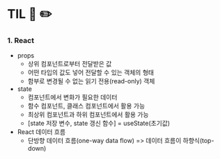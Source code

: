 # TIL 📖 ✏️


 ### 1. React
  
  - props
     * 상위 컴포넌트로부터 전달받은 값
     * 어떤 타입의 값도 넣어 전달할 수 있는 객체의 형태
     * 함부로 변경될 수 없는 읽기 전용(read-only) 객체
  - state
     * 컴포넌트에서 변화가 필요한 데이터
     * 함수 컴포넌트, 클래스 컴포넌트에서 활용 가능
     * 최상위 컴포넌트과 하위 컴포넌트에서 활용 가능
     * [state 저장 변수, state 갱신 함수] = useState(초기값)
  - React 데이터 흐름
     * 단방향 데이터 흐름(one-way data flow) => 데이터 흐름이 하향식(top-down)
